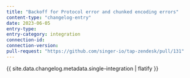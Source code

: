 ```yaml
---
title: "Backoff for Protocol error and chunked encoding errors"
content-type: "changelog-entry"
date: 2023-06-05
entry-type: 
entry-category: integration
connection-id: 
connection-version: 
pull-request: "https://github.com/singer-io/tap-zendesk/pull/131"
---
```

{{ site.data.changelog.metadata.single-integration | flatify }}
